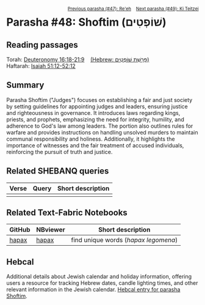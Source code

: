 <span style="float: right;"><sup> <a href="../47%20-%20Re'eh">Previous parasha (#47): Re'eh</a> &nbsp;&nbsp; <a href="../49%20-%20Ki%20Teitzei">Next parasha (#49): Ki Teitzei</a></sup></span>

# Parasha #48: Shoftim (שׁוֹפְטִים)

## Reading passages

Torah: <a href="https://www.stepbible.org/?q=version=NASB2020|reference=Deut.16:18-21:9&options=HNVUG" target="_blank">Deuteronomy 16:18-21:9</a> &nbsp;&nbsp; <a href="https://tikkun.io/#/p/shoftim" target="_blank">(Hebrew: פָּרָשַׁת שׁוֹפְטִים)</a><br>
Haftarah: 
<a href="https://www.stepbible.org/?q=version=NASB2020|reference=Is.51:12-52:12&options=HNVUG" target="_blank">Isaiah 51:12-52:12</a>

## Summary

Parasha Shoftim ("Judges") focuses on establishing a fair and just society by setting guidelines for appointing judges and leaders, ensuring justice and righteousness in governance. It introduces laws regarding kings, priests, and prophets, emphasizing the need for integrity, humility, and adherence to God's law among leaders. The portion also outlines rules for warfare and provides instructions on handling unsolved murders to maintain communal responsibility and holiness. Additionally, it highlights the importance of witnesses and the fair treatment of accused individuals, reinforcing the pursuit of truth and justice.

## Related SHEBANQ queries

Verse | Query | Short description
--- | --- | --- 
||

## Related Text-Fabric Notebooks

GitHub | NBviewer | Short description
---|---|---
[hapax](hapax.ipynb) | <a href="https://nbviewer.org/github/tonyjurg/Parashot/blob/main/WeeklyParasha/48%20-%20Shoftim/hapax.ipynb" target="_blank">hapax</a> | find unique words (*hapax legomena*)

## Hebcal

Additional details about Jewish calendar and holiday information, offering users a resource for tracking Hebrew dates, candle lighting times, and other relevant information in the Jewish calendar. <a href="https://www.hebcal.com/sedrot/shoftim" target="_blank">Hebcal entry for parasha Shoftim</a>.

